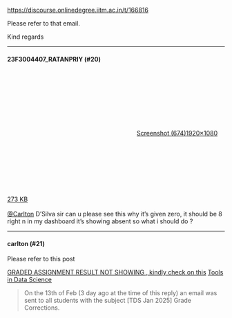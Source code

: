 https://discourse.onlinedegree.iitm.ac.in/t/166816

Please refer to that email.</p>
<p>Kind regards</p><hr>

<h4>23F3004407_RATANPRIY (#20)</h4>
<p><div class="lightbox-wrapper"><a class="lightbox" data-download-href="/uploads/short-url/9h3jMZbzNub7WOuHoERffXzjmIV.png?dl=1" href="https://europe1.discourse-cdn.com/flex013/uploads/iitm/original/3X/4/1/410110dcdcd78d87c2d825c7f2f96f72dfb4b5b1.png" rel="noopener nofollow ugc" title="Screenshot (674)"><div class="meta"><svg aria-hidden="true" class="fa d-icon d-icon-far-image svg-icon"><use href="#far-image"></use></svg><span class="filename">Screenshot (674)</span><span class="informations">1920×1080 273 KB</span><svg aria-hidden="true" class="fa d-icon d-icon-discourse-expand svg-icon"><use href="#discourse-expand"></use></svg></div></a></div><br/>
<a class="mention" href="/u/carlton">@Carlton</a> D’Silva sir can u please see this why it’s given zero, it should be 8 right n in my dashboard it’s showing absent so what i should do ?</p><hr>

<h4>carlton (#21)</h4>
<p>Please refer to this post</p>
<aside class="quote" data-post="19" data-topic="166816">
<div class="title">
<div class="quote-controls"></div>

<a href="https://discourse.onlinedegree.iitm.ac.in/t/graded-assignment-result-not-showing-kindly-check-on-this/166816/19">GRADED ASSIGNMENT RESULT NOT SHOWING , kindly check on this</a> <a class="badge-category__wrapper" href="/c/courses/tds-kb/34"><span class="badge-category --has-parent" data-category-id="34" data-drop-close="true" data-parent-category-id="9" style="--category-badge-color: #0088CC; --category-badge-text-color: #FFFFFF; --parent-category-badge-color: #3AB54A;" title="This category is created to address subject-specific queries related to Tools in Data Science"><span class="badge-category__name">Tools in Data Science</span></span></a>
</div>
<blockquote>
    On the 13th of Feb (3 day ago at the time of this reply) an email was sent to all students with the subject [TDS Jan 2025] Grade Corrections.